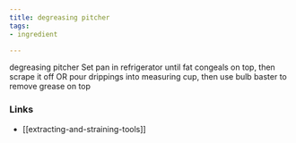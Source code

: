 ```yaml
---
title: degreasing pitcher
tags:
- ingredient

---
```

degreasing pitcher Set pan in refrigerator until fat congeals on top, then scrape it off OR pour drippings into measuring cup, then use bulb baster to remove grease on top

### Links

* [[extracting-and-straining-tools]]
